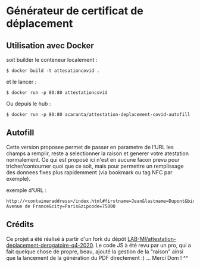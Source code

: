 # Générateur de certificat de déplacement

## Utilisation avec Docker
soit builder le conteneur localement :
```console
$ docker build -t attesationcovid .
```
et le lancer :
```console
$ docker run -p 80:80 attestationcovid
```

Ou depuis le hub :
```console
$ docker run -p 80:80 acaranta/attestation-deplacement-covid-autofill
```

## Autofill
Cette version proposee permet de passer en parametre de l'URL les champs a remplir, reste a selectionner la raison et generer votre atestation normalement.
Ce qui est proposé ici n'est en aucune facon prevu pour tricher/contourner quoi que ce soit, mais pour permettre un remplissage des donnees fixes plus rapidemment (via bookmark ou tag NFC par exemple).

exemple d'URL :
```
http://<containeraddress>/index.html#firstname=Jean&lastname=Dupont&birthday=01/01/1970&placeofbirth=Lyon&address=999 Avenue de France&city=Paris&zipcode=75000
```
## Crédits

Ce projet a été réalisé à partir d'un fork du dépôt [LAB-MI/attestation-deplacement-derogatoire-q4-2020](https://github.com/LAB-MI/attestation-deplacement-derogatoire-q4-2020).
Le code JS à été revu par un pro, qui a fait quelque chose de propre, beau, ajouté la gestion de la "raison" ainsi que la lancement de la génération du PDF directement :) ... Merci Dom ! ^^

